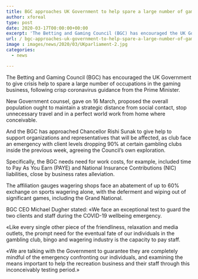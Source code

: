 ```yaml
---
title: BGC approaches UK Government to help spare a large number of gaming industry jobs
author: xforeal 
type: post
date: 2020-03-17T00:00:00+00:00
excerpt: 'The Betting and Gaming Council (BGC) has encouraged the UK Government to give crisis help to spare a huge number of employments in the gaming business, following crisp coronavirus counsel from the Prime Minister '
url: / bgc-approaches-uk-government-to-help-spare-a-large-number-of-gaming-industry-jobs/
image : images/news/2020/03/UKparliament-2.jpg
categories:
  - news

---
```

The Betting and Gaming Council (BGC) has encouraged the UK Government to give crisis help to spare a large number of occupations in the gaming business, following crisp coronavirus guidance from the Prime Minister. 

New Government counsel, gave on 16 March, proposed the overall population ought to maintain a strategic distance from social contact, stop unnecessary travel and in a perfect world work from home where conceivable. 

And the BGC has approached Chancellor Rishi Sunak to give help to support organizations and representatives that will be affected, as club face an emergency with client levels dropping 90&percnt; at certain gambling clubs inside the previous week, agreeing the Council&#8217;s own exploration. 

Specifically, the BGC needs need for work costs, for example, included time to Pay As You Earn (PAYE) and National Insurance Contributions (NIC) liabilities, close by business rates alleviation. 

The affiliation gauges wagering shops face an abatement of up to 60&percnt; exchange on sports wagering alone, with the deferment and wiping out of significant games, including the Grand National. 

BGC CEO Michael Dugher stated: &#171;We face an exceptional test to guard the two clients and staff during the COVID-19 wellbeing emergency. 

&#171;Like every single other piece of the friendliness, relaxation and media outlets, the prompt need for the eventual fate of our individuals in the gambling club, bingo and wagering industry is the capacity to pay staff. 

&#171;We are talking with the Government to guarantee they are completely mindful of the emergency confronting our individuals, and examining the means important to help the recreation business and their staff through this inconceivably testing period.&#187;